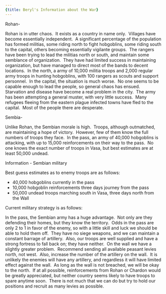 ```yaml
---
{title: Beryl's Information about the War}
---
```


Rohan- 

Rohan is in utter chaos.  It exists as a country in name only.  Villages have become essentially independent.  A significant percentage of the population has formed militias, some riding north to fight hobgoblins, some riding south to the capital, others becoming essentially vigilante groups.  The rangers have been trying to lead the militias north or south, and maintain some semblance of organization.  They have had limited success in maintaining organization, but have managed to direct most of the bands to decent locations.  In the north, a army of 10,000 militia troops and 2,000 regular army troops in hunting hobgoblins, with 100 rangers as scouts and support personnel.  In the capital, the situation is much worse.  No one seems to be capable enough to lead the people, so general chaos has ensued.  Starvation and disease have become a real problem in the city.  The army has been attempting a general muster, with very little success.  Many refugees fleeing from the eastern plague infected towns have fled to the capital.  Most of the people there are desperate. 

Sembia- 

Unlike Rohan, the Sembian morale is high.  Troops, although outmatched, are maintaining a hope of victory.  However, few of them know the full numbers of troops they face.  In the pass, an army of 40,000 hobgoblins is attacking, with up to 15,000 reinforcements on their way to the pass.  No one knows the exact number of troops in Vasa, but best estimates are at least 50,000 undead. 

Information - Sembian military 

Best guess estimates as to enemy troops are as follows: 

* 40,000 hobgoblins currently in the pass 
* 10,000 hobgoblin reinforcements three days journey from the pass 
* 50,000 undead troops marching south in Vasa, three days north from the Wall 

Current military strategy is as follows: 

In the pass, the Sembian army has a huge advantage.  Not only are they defending their homes, but they know the territory.  Odds in the pass are only 2 to 1 in favor of the enemy, so with a little skill and luck we should be able to hold them off.  They have no siege weapons, and we can maintain a constant barrage of artillery.  Also, our troops are well supplied and have a strong fortress to fall back on; they have neither.  On the wall we have a slightly greater problem.  Recommend sending all available peasant levies north, not west.  Also, increase the number of the artillery on the wall.  It is unlikely the enemies will have any artillery, and regardless it will have limited effect against the wall.  As long as the wall is not breached, we will be okay to the north.  If at all possible, reinforcements from Rohan or Chardon would be greatly appreciated, but neither country seems likely to have troops to spare anytime soon.  There is not much that we can do but try to hold our positions and recruit as many levies as possible.